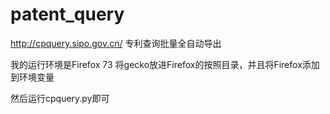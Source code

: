 # patent_query
http://cpquery.sipo.gov.cn/ 专利查询批量全自动导出

我的运行环境是Firefox 73
将gecko放进Firefox的按照目录，并且将Firefox添加到环境变量

然后运行cpquery.py即可
